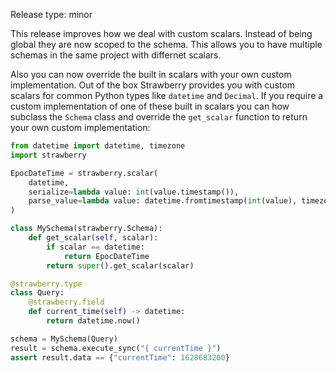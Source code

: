 Release type: minor

This release improves how we deal with custom scalars. Instead of being global
they are now scoped to the schema. This allows you to have multiple schemas in
the same project with differnet scalars.

Also you can now override the built in scalars with your own custom
implementation. Out of the box Strawberry provides you with custom scalars for
common Python types like `datetime` and `Decimal`. If you require a custom
implementation of one of these built in scalars you can how subclass the
`Schema` class and override the `get_scalar` function to return your own custom
implementation:

```python
from datetime import datetime, timezone
import strawberry

EpocDateTime = strawberry.scalar(
    datetime,
    serialize=lambda value: int(value.timestamp()),
    parse_value=lambda value: datetime.fromtimestamp(int(value), timezone.utc),
)

class MySchema(strawberry.Schema):
    def get_scalar(self, scalar):
        if scalar == datetime:
            return EpocDateTime
        return super().get_scalar(scalar)

@strawberry.type
class Query:
    @strawberry.field
    def current_time(self) -> datetime:
        return datetime.now()

schema = MySchema(Query)
result = schema.execute_sync("{ currentTime }")
assert result.data == {"currentTime": 1628683200}
```

